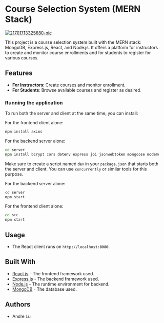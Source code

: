 # Course Selection System (MERN Stack)

<a href="https://ibb.co/Rg57rVd"><img src="https://i.ibb.co/0nwQ4dv/21701713325680-pic.png" alt="21701713325680-pic" border="0" /></a>

This project is a course selection system built with the MERN stack: MongoDB, Express.js, React, and Node.js. It offers a platform for instructors to create and monitor course enrollments and for students to register for various courses.

## Features

- **For Instructors**: Create courses and monitor enrollment.
- **For Students**: Browse available courses and register as desired.


### Running the application

To run both the server and client at the same time, you can install:

For the frontend client alone:

```bash
npm install axios
```
For the backend server alone:
```bash
cd server
npm install bcrypt cors dotenv express joi jsonwebtoken mongoose nodemon passport passport-jwt passport-local
```


Make sure to create a script named `dev` in your `package.json` that starts both the server and client. You can use `concurrently` or similar tools for this purpose.

For the backend server alone:

```bash
cd server
npm start
```

For the frontend client alone:

```bash
cd src
npm start
```

## Usage

- The React client runs on `http://localhost:8080`.

## Built With

- [React.js](https://reactjs.org/) - The frontend framework used.
- [Express.js](https://expressjs.com/) - The backend framework used.
- [Node.js](https://nodejs.org/) - The runtime environment for backend.
- [MongoDB](https://www.mongodb.com/) - The database used.

## Authors

- Andre Lu


